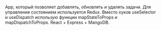 App, который позволяет добавлять, обновлять и удалять задачи.
Для управления состоянием используется Redux.
Вместо хуков useSelector и useDispatch использую функции mapStateToProps и mapDispatchToProps.
React + Express + MangoDB.
